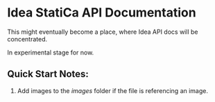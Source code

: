 # Idea StatiCa API Documentation

This might eventually become a place, where Idea API docs will be concentrated. 

In experimental stage for now.

## Quick Start Notes:
1. Add images to the *images* folder if the file is referencing an image.
